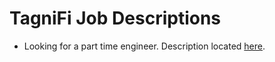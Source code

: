 # TagniFi Job Descriptions
- Looking for a part time engineer. Description located [here](https://github.com/tagnifi/job-descriptions/issues/1).
